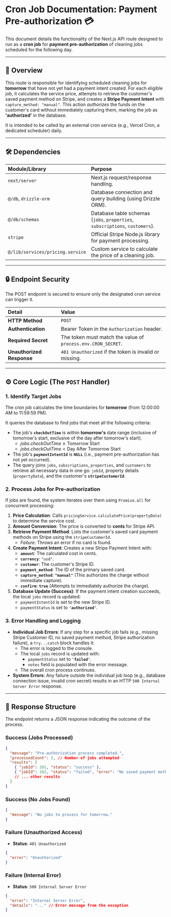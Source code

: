 # Cron Job Documentation: Payment Pre-authorization 💳

This document details the functionality of the Next.js API route designed to run as a **cron job** for **payment pre-authorization** of cleaning jobs scheduled for the following day.

-----

## 🚀 Overview

This route is responsible for identifying scheduled cleaning jobs for **tomorrow** that have not yet had a payment intent created. For each eligible job, it calculates the service price, attempts to retrieve the customer's saved payment method on Stripe, and creates a **Stripe Payment Intent** with `capture_method: "manual"`. This action *authorizes* the funds on the customer's card without immediately capturing them, marking the job as **'authorized'** in the database.

It is intended to be called by an external cron service (e.g., Vercel Cron, a dedicated scheduler) daily.

-----

## 🛠️ Dependencies

| Module/Library | Purpose |
| :--- | :--- |
| `next/server` | Next.js request/response handling. |
| `@/db`, `drizzle-orm` | Database connection and query building (using Drizzle ORM). |
| `@/db/schemas` | Database table schemas (`jobs`, `properties`, `subscriptions`, `customers`). |
| `stripe` | Official Stripe Node.js library for payment processing. |
| `@/lib/services/pricing.service` | Custom service to calculate the price of a cleaning job. |

-----

## 🔒 Endpoint Security

The POST endpoint is secured to ensure only the designated cron service can trigger it.

| Detail | Value |
| :--- | :--- |
| **HTTP Method** | `POST` |
| **Authentication** | Bearer Token in the `Authorization` header. |
| **Required Secret** | The token must match the value of `process.env.CRON_SECRET`. |
| **Unauthorized Response** | `401 Unauthorized` if the token is invalid or missing. |

-----

## ⚙️ Core Logic (The `POST` Handler)

### 1\. Identify Target Jobs

The cron job calculates the time boundaries for **tomorrow** (from 12:00:00 AM to 11:59:59 PM).

It queries the database to find jobs that meet all the following criteria:

  * The job's **`checkOutTime`** is within **tomorrow's** date range (inclusive of tomorrow's start, exclusive of the day after tomorrow's start).
      * $jobs.checkOutTime \ge \text{Tomorrow Start}$
      * $jobs.checkOutTime < \text{Day After Tomorrow Start}$
  * The job's **`paymentIntentId`** is **`NULL`** (i.e., payment pre-authorization has not yet occurred).
  * The query joins `jobs`, `subscriptions`, `properties`, and `customers` to retrieve all necessary data in one go: `jobId`, property details (`propertyData`), and the customer's **`stripeCustomerId`**.

### 2\. Process Jobs for Pre-authorization

If jobs are found, the system iterates over them using `Promise.all` for concurrent processing:

1.  **Price Calculation**: Calls `pricingService.calculatePrice(propertyData)` to determine the service cost.
2.  **Amount Conversion**: The price is converted to **cents** for Stripe API.
3.  **Retrieve Payment Method**: Lists the customer's saved card payment methods on Stripe using the `stripeCustomerId`.
      * *Failure*: Throws an error if no card is found.
4.  **Create Payment Intent**: Creates a new Stripe Payment Intent with:
      * **`amount`**: The calculated cost in cents.
      * **`currency`**: `"usd"`.
      * **`customer`**: The customer's Stripe ID.
      * **`payment_method`**: The ID of the primary saved card.
      * **`capture_method`**: **`"manual"`** (This authorizes the charge without immediate capture).
      * **`confirm`**: **`true`** (Attempts to immediately authorize the charge).
5.  **Database Update (Success)**: If the payment intent creation succeeds, the local `jobs` record is updated:
      * `paymentIntentId` is set to the new Stripe ID.
      * `paymentStatus` is set to **`'authorized'`**.

### 3\. Error Handling and Logging

  * **Individual Job Errors**: If any step for a specific job fails (e.g., missing Stripe Customer ID, no saved payment method, Stripe authorization failure), a `try...catch` block handles it:
      * The error is logged to the console.
      * The local `jobs` record is updated with:
          * `paymentStatus` set to **`'failed'`**.
          * `notes` field is populated with the error message.
      * The overall cron process continues.
  * **System Errors**: Any failure outside the individual job loop (e.g., database connection issue, invalid cron secret) results in an HTTP `500 Internal Server Error` response.

-----

## 💬 Response Structure

The endpoint returns a JSON response indicating the outcome of the process.

### Success (Jobs Processed)

```json
{
  "message": "Pre-authorization process completed.",
  "processedCount": 5, // Number of jobs attempted
  "results": [
    { "jobId": 101, "status": "success" },
    { "jobId": 102, "status": "failed", "error": "No saved payment method found..." },
    // ... other results
  ]
}
```

### Success (No Jobs Found)

```json
{
  "message": "No jobs to process for tomorrow."
}
```

### Failure (Unauthorized Access)

  * **Status**: `401 Unauthorized`

<!-- end list -->

```json
{
  "error": "Unauthorized"
}
```

### Failure (Internal Error)

  * **Status**: `500 Internal Server Error`

<!-- end list -->

```json
{
  "error": "Internal Server Error",
  "details": "..." // Error message from the exception
}
```